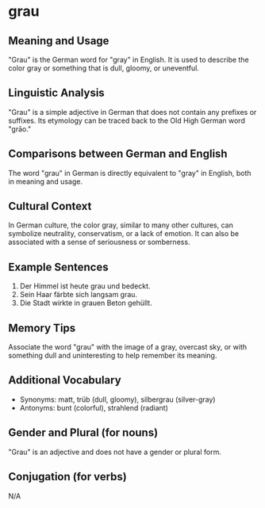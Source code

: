 # grau
## Meaning and Usage
"Grau" is the German word for "gray" in English. It is used to describe the color gray or something that is dull, gloomy, or uneventful.

## Linguistic Analysis
"Grau" is a simple adjective in German that does not contain any prefixes or suffixes. Its etymology can be traced back to the Old High German word "grāo."

## Comparisons between German and English
The word "grau" in German is directly equivalent to "gray" in English, both in meaning and usage.

## Cultural Context
In German culture, the color gray, similar to many other cultures, can symbolize neutrality, conservatism, or a lack of emotion. It can also be associated with a sense of seriousness or somberness.

## Example Sentences
1. Der Himmel ist heute grau und bedeckt.
2. Sein Haar färbte sich langsam grau.
3. Die Stadt wirkte in grauen Beton gehüllt.

## Memory Tips
Associate the word "grau" with the image of a gray, overcast sky, or with something dull and uninteresting to help remember its meaning.

## Additional Vocabulary
- Synonyms: matt, trüb (dull, gloomy), silbergrau (silver-gray)
- Antonyms: bunt (colorful), strahlend (radiant)

## Gender and Plural (for nouns)
"Grau" is an adjective and does not have a gender or plural form.

## Conjugation (for verbs)
N/A